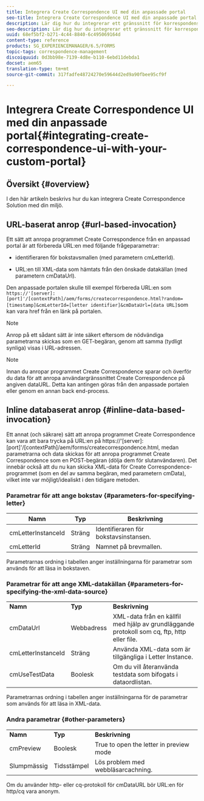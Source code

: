 ```yaml
---
title: Integrera Create Correspondence UI med din anpassade portal
seo-title: Integrera Create Correspondence UI med din anpassade portal
description: Lär dig hur du integrerar ett gränssnitt för korrespondens med din anpassade portal
seo-description: Lär dig hur du integrerar ett gränssnitt för korrespondens med din anpassade portal
uuid: 68ef5bf2-b271-4c44-8840-6c495069164d
content-type: reference
products: SG_EXPERIENCEMANAGER/6.5/FORMS
topic-tags: correspondence-management
discoiquuid: 0d3bb98e-7139-4d8e-b110-6ebd11debda1
docset: aem65
translation-type: tm+mt
source-git-commit: 317fadfe48724270e59644d2ed9a90fbee95cf9f

---
```



# Integrera Create Correspondence UI med din anpassade portal{#integrating-create-correspondence-ui-with-your-custom-portal}

## Översikt {#overview}

I den här artikeln beskrivs hur du kan integrera Create Correspondence Solution med din miljö.

## URL-baserat anrop {#url-based-invocation}

Ett sätt att anropa programmet Create Correspondence från en anpassad portal är att förbereda URL:en med följande frågeparametrar:

* identifieraren för bokstavsmallen (med parametern cmLetterId).

* URL:en till XML-data som hämtats från den önskade datakällan (med parametern cmDataUrl).

Den anpassade portalen skulle till exempel förbereda URL:en som\
`https://'[server]:[port]'/[contextPath]/aem/forms/createcorrespondence.html?random=[timestamp]&cmLetterId=[letter identifier]&cmDataUrl=[data URL]`som kan vara href från en länk på portalen.

>[!NOTE]
>
>Anrop på ett sådant sätt är inte säkert eftersom de nödvändiga parametrarna skickas som en GET-begäran, genom att samma (tydligt synliga) visas i URL-adressen.

>[!NOTE]
>
>Innan du anropar programmet Create Correspondence sparar och överför du data för att anropa användargränssnittet Create Correspondence på angiven dataURL. Detta kan antingen göras från den anpassade portalen eller genom en annan back end-process.

## Inline databaserat anrop {#inline-data-based-invocation}

Ett annat (och säkrare) sätt att anropa programmet Create Correspondence kan vara att bara trycka på URL:en på https://&#39;[server]:[port]&#39;/[contextPath]/aem/forms/createcorrespondence.html, medan parametrarna och data skickas för att anropa programmet Create Correspondence som en POST-begäran (dölja dem för slutanvändaren). Det innebär också att du nu kan skicka XML-data för Create Correspondence-programmet (som en del av samma begäran, med parametern cmData), vilket inte var möjligt/idealiskt i den tidigare metoden.

### Parametrar för att ange bokstav {#parameters-for-specifying-letter}

| **Namn** | **Typ** | **Beskrivning** |
|---|---|---|
| cmLetterInstanceId | Sträng | Identifieraren för bokstavsinstansen. |
| cmLetterId | Sträng | Namnet på brevmallen. |

Parametrarnas ordning i tabellen anger inställningarna för parametrar som används för att läsa in bokstaven.

### Parametrar för att ange XML-datakällan {#parameters-for-specifying-the-xml-data-source}

<table>
 <tbody>
  <tr>
   <td><strong>Namn</strong></td> 
   <td><strong>Typ</strong></td> 
   <td><strong>Beskrivning</strong></td> 
  </tr>
  <tr>
   <td>cmDataUrl<br /> </td> 
   <td>Webbadress</td> 
   <td>XML-data från en källfil med hjälp av grundläggande protokoll som cq, ftp, http eller file.<br /> </td> 
  </tr>
  <tr>
   <td>cmLetterInstanceId</td> 
   <td>Sträng</td> 
   <td>Använda XML-data som är tillgängliga i Letter Instance.</td> 
  </tr>
  <tr>
   <td>cmUseTestData</td> 
   <td>Boolesk</td> 
   <td>Om du vill återanvända testdata som bifogats i dataordlistan.</td> 
  </tr>
 </tbody>
</table>

Parametrarnas ordning i tabellen anger inställningarna för de parametrar som används för att läsa in XML-data.

### Andra parametrar {#other-parameters}

<table>
 <tbody>
  <tr>
   <td><strong>Namn</strong></td> 
   <td><strong>Typ</strong></td> 
   <td><strong>Beskrivning</strong></td> 
  </tr>
  <tr>
   <td>cmPreview<br /> </td> 
   <td>Boolesk</td> 
   <td>True to open the letter in preview mode<br /> </td> 
  </tr>
  <tr>
   <td>Slumpmässig</td> 
   <td>Tidsstämpel</td> 
   <td>Lös problem med webbläsarcachning.</td> 
  </tr>
 </tbody>
</table>

Om du använder http- eller cq-protokoll för cmDataURL bör URL:en för http/cq vara anonym.
